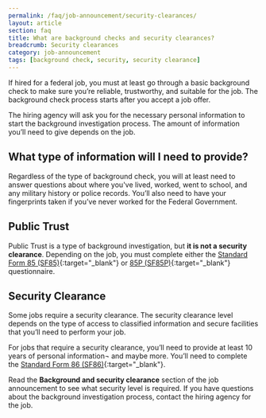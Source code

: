 ```yaml
---
permalink: /faq/job-announcement/security-clearances/
layout: article
section: faq
title: What are background checks and security clearances?
breadcrumb: Security clearances
category: job-announcement
tags: [background check, security, security clearance]
---
```


If hired for a federal job, you must at least go through a basic background check to make sure you’re reliable, trustworthy, and suitable for the job. The background check process starts after you accept a job offer.

The hiring agency will ask you for the necessary personal information to start the background investigation process.  The amount of information you’ll need to give depends on the job.  

## What type of information will I need to provide?
Regardless of the type of background check, you will at least need to answer questions about where you've lived, worked, went to school, and any military history or police records. You’ll also need to have your fingerprints taken if you’ve never worked for the Federal Government. 

## Public Trust
Public Trust is a type of background investigation, but **it is not a security clearance**. Depending on the job, you must complete either the [Standard Form 85 (SF85)](https://www.opm.gov/forms/pdf_fill/sf85.pdf){:target="_blank"} or [85P (SF85P)](https://www.opm.gov/forms/pdf_fill/sf85p.pdf){:target="_blank"} questionnaire.

## Security Clearance
Some jobs require a security clearance. The security clearance level depends on the type of access to classified information and secure facilities that you’ll need to perform your job.

For jobs that require a security clearance, you’ll need to provide at least 10 years of personal information¬ and maybe more.  You’ll need to complete the [Standard Form 86 (SF86)](https://www.opm.gov/forms/pdf_fill/sf86-non508.pdf){:target="_blank"}.

Read the **Background and security clearance** section of the job announcement to see what security level is required. If you have questions about the background investigation process, contact the hiring agency for the job.

